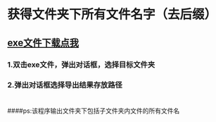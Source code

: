 # 获得文件夹下所有文件名字（去后缀）
## <a href="https://github.com/supersugarmaster/getFileName/blob/main/dist/getFileName.exe?_pjax=%23repo-content-pjax-container">exe文件下载点我</a>
### 1.双击exe文件，弹出对话框，选择目标文件夹
### 2.弹出对话框选择导出结果存放路径<br><br>
####ps:该程序输出文件夹下包括子文件夹内文件的所有文件名

